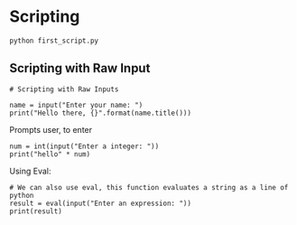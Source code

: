 # Scripting

```
python first_script.py
```


## Scripting with Raw Input

```
# Scripting with Raw Inputs

name = input("Enter your name: ")
print("Hello there, {}".format(name.title()))
```

Prompts user, to enter

```
num = int(input("Enter a integer: "))
print("hello" * num)
```

Using Eval:

```
# We can also use eval, this function evaluates a string as a line of python
result = eval(input("Enter an expression: "))
print(result)
```